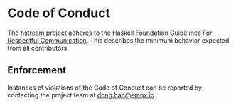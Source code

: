 # Code of Conduct

The hstream project adheres to the [Haskell Foundation Guidelines For Respectful Communication](https://haskell.foundation/guidelines-for-respectful-communication/). This describes the minimum behavior expected from all contributors.

## Enforcement

Instances of violations of the Code of Conduct can be reported by contacting the project team at [dong.han@emqx.io](mailto:dong.han@emqx.io).
